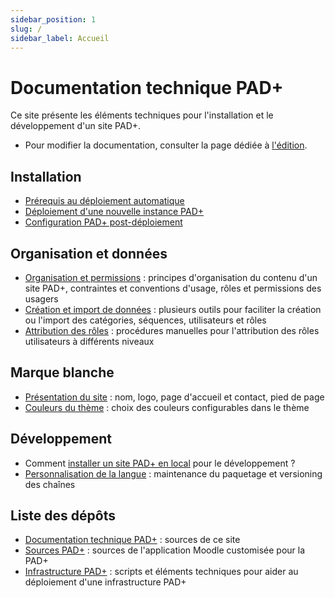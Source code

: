```yaml
---
sidebar_position: 1
slug: /
sidebar_label: Accueil
---
```


# Documentation technique PAD+

Ce site présente les éléments techniques pour l'installation et le développement d'un site PAD+.

- Pour modifier la documentation, consulter la page dédiée à [l'édition](./doc-edition).

## Installation

- [Prérequis au déploiement automatique](installation/prerequis)
- [Déploiement d'une nouvelle instance PAD+](installation/deploiement)
- [Configuration PAD+ post-déploiement](installation/configuration)

## Organisation et données

- [Organisation et permissions](organisation/contenu) : principes d'organisation du contenu d'un site PAD+, contraintes et  conventions d'usage, rôles et permissions des usagers
- [Création et import de données](organisation/donnees) : plusieurs outils pour faciliter la création ou l'import des catégories, séquences, utilisateurs et rôles
- [Attribution des rôles](organisation/roles) : procédures manuelles pour l'attribution des rôles utilisateurs à différents niveaux

## Marque blanche

- [Présentation du site](marqueblanche/presentation) : nom, logo, page d'accueil et contact, pied de page
- [Couleurs du thème](marqueblanche/couleurs) : choix des couleurs configurables dans le thème

## Développement

- Comment [installer un site PAD+ en local](developpement/setup-local) pour le développement ?
- [Personnalisation de la langue](developpement/custom-lang) : maintenance du paquetage et versioning des chaînes

## Liste des dépôts

 - [Documentation technique PAD+](https://github.com/e-PSHAD/pad-doc) : sources de ce site
 - [Sources PAD+](https://github.com/e-PSHAD/PAD) : sources de l'application Moodle customisée pour la PAD+
 - [Infrastructure PAD+](https://github.com/e-PSHAD/pad-infra) : scripts et éléments techniques pour aider au déploiement d'une infrastructure PAD+
